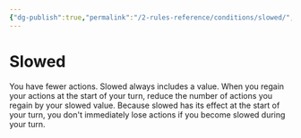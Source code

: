 ```yaml
---
{"dg-publish":true,"permalink":"/2-rules-reference/conditions/slowed/","noteIcon":""}
---
```


# Slowed

You have fewer actions. Slowed always includes a value. When you regain your actions at the start of your turn, reduce the number of actions you regain by your slowed value. Because slowed has its effect at the start of your turn, you don't immediately lose actions if you become slowed during your turn.
